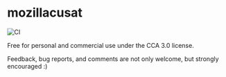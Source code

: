 # mozillacusat
![CI](https://github.com/Mozilla-CUSAT/mozilla-cusat.github.io/workflows/CI/badge.svg)

Free for personal and commercial use under the CCA 3.0 license.

Feedback, bug reports, and comments are not only welcome, but strongly encouraged :)
